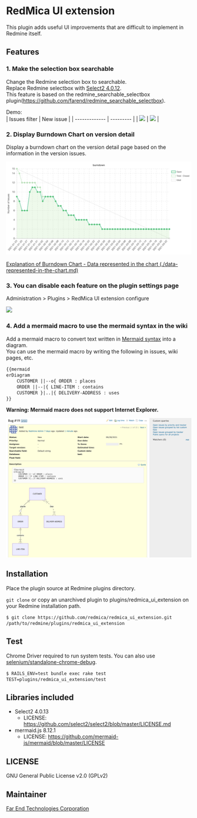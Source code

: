 # RedMica UI extension

This plugin adds useful UI improvements that are difficult to implement in Redmine itself.

## Features

### 1. Make the selection box searchable

Change the Redmine selection box to searchable.  
Replace Redmine selectbox with [Select2 4.0.12](https://select2.org/).  
This feature is based on the redmine_searchable_selectbox plugin(https://github.com/farend/redmine_searchable_selectbox).

Demo:  
| Issues filter | New issue |
| ------------- | --------- |
| <kbd><img src="https://github.com/redmica/redmica_ui_extension/blob/images/demo_filters.gif" /></kbd> | <kbd><img src="https://github.com/redmica/redmica_ui_extension/blob/images/demo_new_issue.gif" /></kbd> |

### 2. Display Burndown Chart on version detail

Display a burndown chart on the version detail page based on the information in the version issues.

<kbd><img src="https://github.com/redmica/redmica_ui_extension/blob/images/demo-burndown-chart.png" /></kbd>

[Explanation of Burndown Chart - Data represented in the chart (./data-represented-in-the-chart.md)](/data-represented-in-the-chart.md)

### 3. You can disable each feature on the plugin settings page

Administration > Plugins > RedMica UI extension configure

<kbd><img src="https://github.com/redmica/redmica_ui_extension/blob/images/plugin-settings.png" /></kbd>

### 4. Add a mermaid macro to use the mermaid syntax in the wiki

Add a mermaid macro to convert text written in [Mermaid syntax](https://mermaid-js.github.io/mermaid/#/./n00b-syntaxReference) into a diagram.  
You can use the mermaid macro by writing the following in issues, wiki pages, etc.

```
{{mermaid
erDiagram
    CUSTOMER ||--o{ ORDER : places
    ORDER ||--|{ LINE-ITEM : contains
    CUSTOMER }|..|{ DELIVERY-ADDRESS : uses
}}
```

**Warning: Mermaid macro does not support Internet Explorer.**

<kbd><img src="https://github.com/redmica/redmica_ui_extension/blob/images/demo_mermaid_macro.png" /></kbd>

## Installation

Place the plugin source at Redmine plugins directory.

`git clone` or copy an unarchived plugin to plugins/redmica_ui_extension on your Redmine installation path.

```
$ git clone https://github.com/redmica/redmica_ui_extension.git /path/to/redmine/plugins/redmica_ui_extension
```
## Test

Chrome Driver required to run system tests. You can also use [selenium/standalone-chrome-debug](https://hub.docker.com/r/selenium/standalone-chrome-debug).
```
$ RAILS_ENV=test bundle exec rake test TEST=plugins/redmica_ui_extension/test
```

## Libraries included

- Select2 4.0.13
  - LICENSE: https://github.com/select2/select2/blob/master/LICENSE.md
- mermaid.js 8.12.1
  - LICENSE: https://github.com/mermaid-js/mermaid/blob/master/LICENSE

## LICENSE

GNU General Public License v2.0 (GPLv2)

## Maintainer

[Far End Technologies Corporation](https://www.farend.co.jp/)
